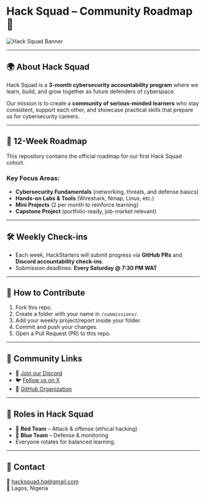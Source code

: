 # Hack Squad – Community Roadmap 🚀  

![Hack Squad Banner](https://private-user-images.githubusercontent.com/104322210/490541233-990d9e4f-50d3-4bbf-969b-13f7e5f3cf85.png?jwt=eyJ0eXAiOiJKV1QiLCJhbGciOiJIUzI1NiJ9.eyJpc3MiOiJnaXRodWIuY29tIiwiYXVkIjoicmF3LmdpdGh1YnVzZXJjb250ZW50LmNvbSIsImtleSI6ImtleTUiLCJleHAiOjE3NTgxMTI5OTIsIm5iZiI6MTc1ODExMjY5MiwicGF0aCI6Ii8xMDQzMjIyMTAvNDkwNTQxMjMzLTk5MGQ5ZTRmLTUwZDMtNGJiZi05NjliLTEzZjdlNWYzY2Y4NS5wbmc_WC1BbXotQWxnb3JpdGhtPUFXUzQtSE1BQy1TSEEyNTYmWC1BbXotQ3JlZGVudGlhbD1BS0lBVkNPRFlMU0E1M1BRSzRaQSUyRjIwMjUwOTE3JTJGdXMtZWFzdC0xJTJGczMlMkZhd3M0X3JlcXVlc3QmWC1BbXotRGF0ZT0yMDI1MDkxN1QxMjM4MTJaJlgtQW16LUV4cGlyZXM9MzAwJlgtQW16LVNpZ25hdHVyZT0zZmRhOGE4ZWE1ZWMzYzlmODFmZWUzNjAzMjg0ZGQxM2QwNmI5ZjZjMjBlMWM2Zjc0YTdiYWJiZWM2NTUzODlkJlgtQW16LVNpZ25lZEhlYWRlcnM9aG9zdCJ9.T57zPWTcoCuoNqkG6ZG9KbZq8meLvTc0d-0W8PnmKQs)

---

## 🌍 About Hack Squad  
Hack Squad is a **3-month cybersecurity accountability program** where we learn, build, and grow together as future defenders of cyberspace.  

Our mission is to create a **community of serious-minded learners** who stay consistent, support each other, and showcase practical skills that prepare us for cybersecurity careers.  

---

## 📅 12-Week Roadmap  
This repository contains the official roadmap for our first Hack Squad cohort.  

### Key Focus Areas:
- **Cybersecurity Fundamentals** (networking, threats, and defense basics)  
- **Hands-on Labs & Tools** (Wireshark, Nmap, Linux, etc.)  
- **Mini Projects** (2 per month to reinforce learning)  
- **Capstone Project** (portfolio-ready, job-market relevant)  

---

## 🛠 Weekly Check-ins  
- Each week, HackStarters will submit progress via **GitHub PRs** and **Discord accountability check-ins**.  
- Submission deadlines: **Every Saturday @ 7:30 PM WAT**  

---

## 🤝 How to Contribute  
1. Fork this repo.  
2. Create a folder with your name in `/submissions/`.  
3. Add your weekly project/report inside your folder.  
4. Commit and push your changes.  
5. Open a Pull Request (PR) to this repo.  

---

## 🔗 Community Links  
- 💬 [Join our Discord](https://discord.gg/S5fc9tqw)  
- 🐦 [Follow us on X](https://x.com/HackSquadHQ)  
- 📂 [GitHub Organization](https://github.com/HackSquadHQ)  

---

## 👥 Roles in Hack Squad  
- 🔴 **Red Team** – Attack & offense (ethical hacking)  
- 🔵 **Blue Team** – Defense & monitoring  
- Everyone rotates for balanced learning.  

---

## 📣 Contact  
📧 hacksquad.hq@gmail.com  
📍 Lagos, Nigeria  
